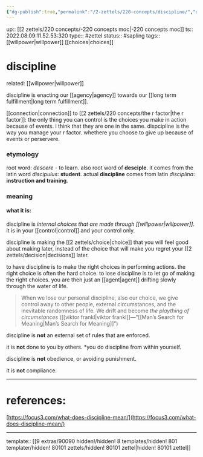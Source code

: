```yaml
---
{"dg-publish":true,"permalink":"/2-zettels/220-concepts/discipline/","dgHomeLink":true,"dgPassFrontmatter":false}
---
```


up:: [[2 zettels/220 concepts/-220 concepts moc|-220 concepts moc]]
ts:: 2022.08.09:11.52.53:320
type:: #zettel
status:: #sapling 
tags:: [[willpower|willpower]] [[choices|choices]]

# discipline
related: [[willpower|willpower]]

discipline is enacting our [[agency|agency]] towards our [[long term fulfillment|long term fulfillment]].

[[connection|connection]] to [[2 zettels/220 concepts/the r factor|the r factor]]: the only thing you can control is the choices you make in action because of events.
i think that they are one in the same. dispcipline is the way you manage your r factor. whethere you choose to give up because of events or perservere.

### etymology
root word: *descere* - to learn. also root word of **desciple**.
it comes from the latin word *discipulus*: **student**.
actual **discipline** comes from latin *disciplina*: **instruction and training**.

### meaning

#### what it is:

discipline is *internal choices that are made through [[willpower|willpower]]*. it is in your [[control|control]] and your control only.

discipline is making the [[2 zettels/choice|choice]] that you will feel good about making later, instead of the choice that will make you regret your [[2 zettels/decision|decisions]] later.

to have discipline is to make the right choices in performing actions. the right choice is often the hard choice.
to lose discipline is to let go of making the right choices. you are then just an [[agent|agent]] drifting slowly through the water of life.

>When we lose our personal discipline, also our choice, we give control away to other people, external circumstances, and the inevitable randomness of life. We drift and become *the plaything of circumstances* 
>([[viktor frankl|viktor frankl]]—”[[Man’s Search for Meaning|Man’s Search for Meaning]]”)

discipline is **not** an external set of rules that are enforced.

it is **not** done to you by others. *you do discipline from within yourself.

discipline is **not** obedience, or avoiding punishment.

it is **not** compliance.



---
# references:

[https://focus3.com/what-does-discipline-mean/](https://focus3.com/what-does-discipline-mean/)

---
template:: [[9 extras/90090 hidden!/hidden! 8 templates/hidden! 801 templater/hidden! 80101 zettels/hidden! 80101 zettel|hidden! 80101 zettel]]
